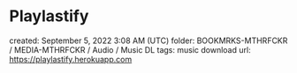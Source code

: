 # Playlastify

created: September 5, 2022 3:08 AM (UTC)
folder: BOOKMRKS-MTHRFCKR / MEDIA-MTHRFCKR / Audio / Music DL
tags: music download
url: https://playlastify.herokuapp.com